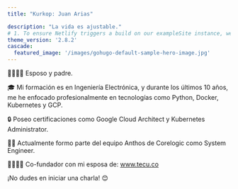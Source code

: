 ```yaml
---
title: "Kurkop: Juan Arias"

description: "La vida es ajustable."
# 1. To ensure Netlify triggers a build on our exampleSite instance, we need to change a file in the exampleSite directory.
theme_version: '2.8.2'
cascade:
  featured_image: '/images/gohugo-default-sample-hero-image.jpg'
---
```


👨‍👩‍👧‍👦 Esposo y padre.

🎓 Mi formación es en Ingeniería Electrónica, y durante los últimos 10 años, me he enfocado profesionalmente en tecnologías como Python, Docker, Kubernetes y GCP.

🔒 Poseo certificaciones como Google Cloud Architect y Kubernetes Administrator.

👨‍💻 Actualmente formo parte del equipo Anthos de Corelogic como System Engineer.

👨‍💻👩‍💻 Co-fundador con mi esposa de: www.tecu.co

¡No dudes en iniciar una charla! 😊
